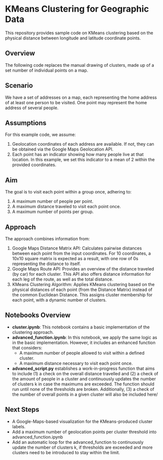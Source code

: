 # KMeans Clustering for Geographic Data

This repository provides sample code on KMeans clustering based on the physical distance between longitude and latitude coordinate points.

## Overview

The following code replaces the manual drawing of clusters, made up of a set number of individual points on a map.

## Scenario 

We have a set of addresses on a map, each representing the home address of at least one person to be visited. One point may represent the home address of several people.

## Assumptions

For this example code, we assume:

1. Geolocation coordinates of each address are available. If not, they can be obtained via the Google Maps Geolocation API.
2. Each point has an indicator showing how many people live at that location. In this example, we set this indicator to a mean of 2 within the provided coordinates.

## Aim

The goal is to visit each point within a group once, adhering to:

1. A maximum number of people per point.
2. A maximum distance traveled to visit each point once.
3. A maximum number of points per group.

## Approach

The approach combines information from:

1. Google Maps Distance Matrix API: Calculates pairwise distances between each point from the input coordinates. For 10 coordinates, a 10x10 square matrix is expected as a result, with one row of 0s representing the distance to itself.
2. Google Maps Route API: Provides an overview of the distance traveled (by car) for each cluster. This API also offers distance information for each leg of the route, as well as the total distance.
3. KMeans Clustering Algorithm: Applies KMeans clustering based on the physical distances of each point (from the Distance Matrix) instead of the common Euclidean Distance. This assigns cluster membership for each point, with a dynamic number of clusters.


## Notebooks Overview


- **cluster.ipynb**: This notebook contains a basic implementation of the clustering approach.
- **advanced_function.ipynb**: In this notebook, we apply the same logic as in the basic implementation. However, it includes an enhanced function that considers:
    - A maximum number of people allowed to visit within a defined cluster.
    - A maximum distance necessary to visit each point once.
- **advanced_script.py** establishes a work-in-progress function that aims to include (1) a check on the overall distance travelled and (2) a check of the amount of people in a cluster and continuously updates the number of clusters k in case the maximums are exceeded. The function should run until none of the thresholds are broken. Additionally, (3) a check of the number of overall points in a given cluster will also be included here/
 
## Next Steps
- A Google-Maps-based visualization for the KMeans-produced cluster labels.
- Add a maximum number of geolocation points per cluster threshold into advanced_function.ipynb
- Add an automatic loop for the advanced_function to continuously update the number of clusters k, if thresholds are exceeded and more clusters need to be introduced to stay within the limit.

